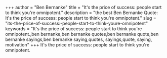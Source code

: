+++
author = "Ben Bernanke"
title = "It's the price of success: people start to think you're omnipotent."
description = "the best Ben Bernanke Quote: It's the price of success: people start to think you're omnipotent."
slug = "its-the-price-of-success:-people-start-to-think-youre-omnipotent"
keywords = "It's the price of success: people start to think you're omnipotent.,ben bernanke,ben bernanke quotes,ben bernanke quote,ben bernanke sayings,ben bernanke saying,quotes, sayings,quote, saying, motivation"
+++
It's the price of success: people start to think you're omnipotent.
